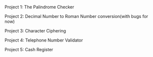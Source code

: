 Project 1: The Palindrome Checker

Project 2: Decimal Number to Roman Number conversion(with bugs for now)

Project 3: Character Ciphering

Project 4: Telephone Number Validator

Project 5: Cash Register